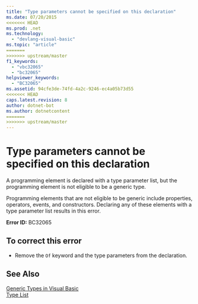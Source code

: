 ```yaml
---
title: "Type parameters cannot be specified on this declaration"
ms.date: 07/20/2015
<<<<<<< HEAD
ms.prod: .net
ms.technology: 
  - "devlang-visual-basic"
ms.topic: "article"
=======
>>>>>>> upstream/master
f1_keywords: 
  - "vbc32065"
  - "bc32065"
helpviewer_keywords: 
  - "BC32065"
ms.assetid: 94cfe3de-74fd-4a2c-9246-ec4a05b73d55
<<<<<<< HEAD
caps.latest.revision: 8
author: dotnet-bot
ms.author: dotnetcontent
=======
>>>>>>> upstream/master
---
```

# Type parameters cannot be specified on this declaration
A programming element is declared with a type parameter list, but the programming element is not eligible to be a generic type.  
  
 Programming elements that are not eligible to be generic include properties, operators, events, and constructors. Declaring any of these elements with a type parameter list results in this error.  
  
 **Error ID:** BC32065  
  
## To correct this error  
  
-   Remove the `Of` keyword and the type parameters from the declaration.  
  
## See Also  
 [Generic Types in Visual Basic](../../visual-basic/programming-guide/language-features/data-types/generic-types.md)  
 [Type List](../../visual-basic/language-reference/statements/type-list.md)
